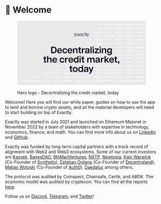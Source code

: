 # 🔔 Welcome

<figure><img src=".gitbook/assets/14.png" alt=""><figcaption><p>Hero logo - Decentralizing the credit market, today</p></figcaption></figure>

Welcome! Here you will find our white paper, guides on how to use the app to lend and borrow crypto assets, and all the material developers will need to start building on top of Exactly.

Exactly was started in July 2021 and launched on Ethereum Mainnet in November 2022 by a team of stakeholders with expertise in technology, economics, finance, and math. You can find more info about us on [Linkedin](https://linkedin.com/company/exactly-protocol) and [GitHub](https://github.com/exactly).

Exactly was funded by long-term capital partners with a track record of alignment with Web2 and Web3 ecosystems. Some of our current investors are [Kazsek](https://www.kaszek.com/), [BairesDAO](https://twitter.com/bairesdao), [6thManVentures](https://www.6thman.ventures/), [NXTP](https://www.nxtp.vc/), [Newtopia](https://newtopia.vc/), [Kain Warwick](https://twitter.com/kaiynne) (Co-Founder of [Synthetix](https://synthetix.io/)), [Esteban Ordano](https://twitter.com/eordano) (Co-Founder of [Decentraland](https://decentraland.org/)), [Matias Woloski](https://twitter.com/woloski) (Co-Founder of [Auth0](https://auth0.com/)), [Daedalus](https://www.daedalus.gg/) among others.

The protocol was audited by Coinspect, Chainsafe, Certik, and ABDK. The economic model was audited by cryptecon. You can find all the reports [here](https://docs.exact.ly/security/audits).

Follow us on [Discord](https://discord.gg/nFKzxNvz), [Telegram](https://t.me/exactlyFinance), and [Twitter](https://twitter.com/exactly\_finance)!
